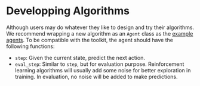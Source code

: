 # Developping Algorithms
Although users may do whatever they like to design and try their algorithms. We recommend wrapping a new algorithm as an `Agent` class as the [example agents](rlcard/agents). To be compatible with the toolkit, the agent should have the following functions:
* `step`: Given the current state, predict the next action.
* `eval_step`: Similar to `step`, but for evaluation purpose. Reinforcement learning algorithms will usually add some noise for better exploration in training. In evaluation, no noise will be added to make predictions.
